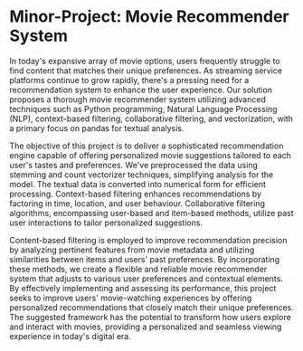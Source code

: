 # Minor-Project: Movie Recommender System
In today's expansive array of movie options, users frequently struggle to find content that matches their unique preferences. As streaming service platforms continue to grow rapidly, there's a pressing need for a recommendation system to enhance the user experience. Our solution proposes a thorough movie recommender system utilizing advanced techniques such as Python programming, Natural Language Processing (NLP), context-based filtering, collaborative filtering, and vectorization, with a primary focus on pandas for textual analysis.

The objective of this project is to deliver a sophisticated recommendation engine capable of offering personalized movie suggestions tailored to each user's tastes and preferences. We've preprocessed the data using stemming and count vectorizer techniques, simplifying analysis for the model. The textual data is converted into numerical form for efficient processing. Context-based filtering enhances recommendations by factoring in time, location, and user behaviour. Collaborative filtering algorithms, encompassing user-based and item-based methods, utilize past user interactions to tailor personalized suggestions. 

Content-based filtering is employed to improve recommendation precision by analyzing pertinent features from movie metadata and utilizing similarities between items and users' past preferences. By incorporating these methods, we create a flexible and reliable movie recommender system that adjusts to various user preferences and contextual elements. By effectively implementing and assessing its performance, this project seeks to improve users' movie-watching experiences by offering personalized recommendations that closely match their unique preferences. The suggested framework has the potential to transform how users explore and interact with movies, providing a personalized and seamless viewing experience in today's digital era.

